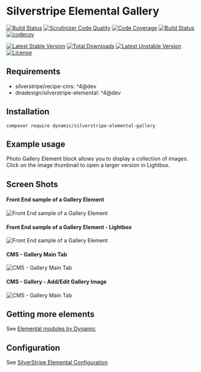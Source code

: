 # Silverstripe Elemental Gallery

[![Build Status](https://travis-ci.org/dynamic/silverstripe-elemental-gallery.svg?branch=master)](https://travis-ci.org/dynamic/silverstripe-elemental-gallery)
[![Scrutinizer Code Quality](https://scrutinizer-ci.com/g/dynamic/silverstripe-elemental-gallery/badges/quality-score.png?b=master)](https://scrutinizer-ci.com/g/dynamic/silverstripe-elemental-gallery/?branch=master)
[![Code Coverage](https://scrutinizer-ci.com/g/dynamic/silverstripe-elemental-gallery/badges/coverage.png?b=master)](https://scrutinizer-ci.com/g/dynamic/silverstripe-elemental-gallery/?branch=master)
[![Build Status](https://scrutinizer-ci.com/g/dynamic/silverstripe-elemental-gallery/badges/build.png?b=master)](https://scrutinizer-ci.com/g/dynamic/silverstripe-elemental-gallery/build-status/master)
[![codecov](https://codecov.io/gh/dynamic/silverstripe-elemental-gallery/branch/master/graph/badge.svg)](https://codecov.io/gh/dynamic/silverstripe-elemental-gallery)

[![Latest Stable Version](https://poser.pugx.org/dynamic/silverstripe-elemental-gallery/v/stable)](https://packagist.org/packages/dynamic/silverstripe-elemental-gallery)
[![Total Downloads](https://poser.pugx.org/dynamic/silverstripe-elemental-gallery/downloads)](https://packagist.org/packages/dynamic/silverstripe-elemental-gallery)
[![Latest Unstable Version](https://poser.pugx.org/dynamic/silverstripe-elemental-gallery/v/unstable)](https://packagist.org/packages/dynamic/silverstripe-elemental-gallery)
[![License](https://poser.pugx.org/dynamic/silverstripe-elemental-gallery/license)](https://packagist.org/packages/dynamic/silverstripe-elemental-gallery)

## Requirements

* silverstripe/recipe-cms: ^4@dev
* dnadesign/silverstripe-elemental: ^4@dev

## Installation

`composer require dynamic/silverstripe-elemental-gallery`

## Example usage

Photo Gallery Element block allows you to display a collection of images. Click on the image thumbnail to open a larger version in Lightbox.

## Screen Shots

#### Front End sample of a Gallery Element
![Front End sample of a Gallery Element](./readme-images/gallery-block-sample.jpg)

#### Front End sample of a Gallery Element - Lightbox
![Front End sample of a Gallery Element](./readme-images/gallery-block-sample-lightbox.jpg)

#### CMS - Gallery Main Tab
![CMS - Gallery Main Tab](./readme-images/gallery-block-cms.jpg)

#### CMS - Gallery - Add/Edit Gallery Image
![CMS - Gallery Main Tab](./readme-images/gallery-block-cms-add-image.jpg)


## Getting more elements

See [Elemental modules by Dynamic](https://github.com/dynamic/silverstripe-elemental-blocks#getting-more-elements)

## Configuration

See [SilverStripe Elemental Configuration](https://github.com/dnadesign/silverstripe-elemental#configuration)


